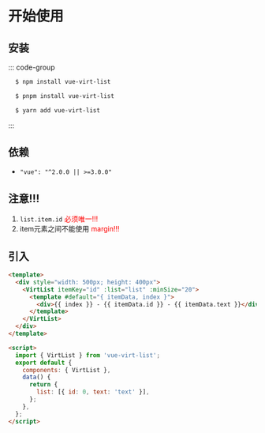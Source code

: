 # 开始使用

## 安装

::: code-group

```sh [npm]
  $ npm install vue-virt-list
```

```sh [pnpm]
  $ pnpm install vue-virt-list
```

```sh [yarn]
  $ yarn add vue-virt-list
```

:::

## 依赖

- `"vue": "^2.0.0 || >=3.0.0"`

## 注意!!!

1. `list.item.id` <font color="#f00">必须唯一!!!</font>
2. item元素之间不能使用 <font color="#f00">margin!!!</font>

## 引入

```html
<template>
  <div style="width: 500px; height: 400px">
    <VirtList itemKey="id" :list="list" :minSize="20">
      <template #default="{ itemData, index }">
        <div>{{ index }} - {{ itemData.id }} - {{ itemData.text }}</div>
      </template>
    </VirtList>
  </div>
</template>

<script>
  import { VirtList } from 'vue-virt-list';
  export default {
    components: { VirtList },
    data() {
      return {
        list: [{ id: 0, text: 'text' }],
      };
    },
  };
</script>
```
